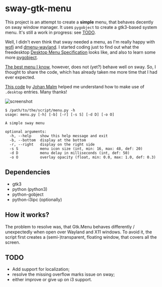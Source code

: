 # sway-gtk-menu
This project is an attempt to create a **simple** menu, that behaves decently on sway window manager. 
It uses `pygobject` to create a gtk3-based system menu. It's still a work in progress: 
see [TODO](https://github.com/nwg-piotr/sway-gtk-menu/tree/master#todo).

Well, I didn't even think that sway needed a menu, as I'm really happy with [wofi](https://hg.sr.ht/~scoopta/wofi) and 
[dmenu-wayland](https://github.com/nyyManni/dmenu-wayland). I started coding just to find out what the freedesktop 
[Desktop Menu Specification](https://specifications.freedesktop.org/menu-spec/latest) looks like, and also to learn some 
more [pygobject](https://pygobject.readthedocs.io/en/latest).

[The best menu I know](https://github.com/johanmalm/jgmenu), however, does not (yet?) behave well on sway. So, I thought
to share the code, which has already taken me more time that I had ever expected.

[This code](https://github.com/johanmalm/jgmenu/blob/master/contrib/pmenu/jgmenu-pmenu.py) by 
[Johan Malm](https://github.com/johanmalm) helped me understand how to make use of `.desktop` entries. Many thanks!

![screenshot](http://nwg.pl/Lychee/uploads/big/0d985b5db7bfd378c5b484562fd330cf.png)

```text
$ /path/to/the/script/menu.py -h
usage: menu.py [-h] [-b] [-r] [-s S] [-d D] [-o O]

A simple sway menu

optional arguments:
  -h, --help    show this help message and exit
  -b, --bottom  display at the bottom
  -r, --right   display on the right side
  -s S          menu icon size (int, min: 16, max: 48, def: 20)
  -d D          menu delay in milliseconds (int, def: 50)
  -o O          overlay opacity (float, min: 0.0, max: 1.0, def: 0.3)
```

## Dependencies
- gtk3
- python (python3)
- python-gobject
- python-i3ipc (optionally)

## How it works?

The problem to resolve was, that Gtk.Menu behaves differently / unexpectedly when open over Wayland and X11 windows. 
To avoid it, the script first creates a (semi-)transparent, floating window, that covers all the screen.

## TODO
- Add support for localization;
- resolve the missing overflow marks issue on sway;
- either improve or give up on i3 support.
